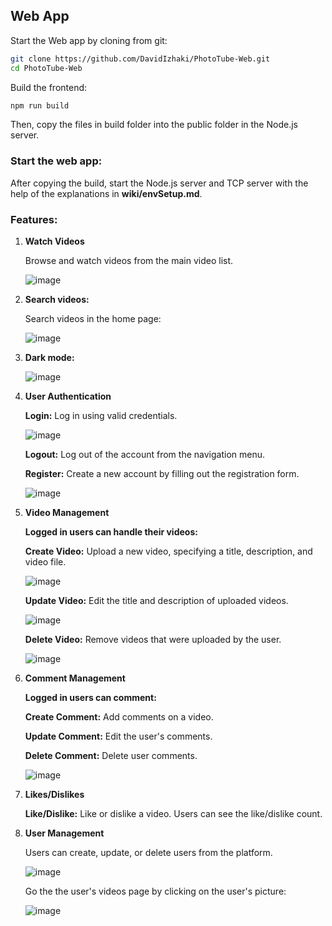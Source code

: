## Web App

Start the Web app by cloning from git:
   
   ```bash
   git clone https://github.com/DavidIzhaki/PhotoTube-Web.git
   cd PhotoTube-Web
   ```

Build the frontend:

```bash
npm run build
```

Then, copy the files in build folder into the public folder in the Node.js server.

### Start the web app:

After copying the build, start the Node.js server and TCP server with the help
of the explanations in **wiki/envSetup.md**.

### Features:

1. **Watch Videos**

    Browse and watch videos from the main video list.

   ![image](https://github.com/user-attachments/assets/bd4fa455-a0c9-4861-bd75-e551bb867042)

2. **Search videos:**

    Search videos in the home page:
   
    ![image](https://github.com/user-attachments/assets/8e7bddc6-1f31-4d3b-a330-57ec1f13d5d0)

3. **Dark mode:**

     ![image](https://github.com/user-attachments/assets/98f923e9-dc41-4c05-a42d-865069a49156)

   
5. **User Authentication**

    **Login:** Log in using valid credentials.

   ![image](https://github.com/user-attachments/assets/4aa0fae4-08a4-49fb-a95b-96676b919171)


    **Logout:** Log out of the account from the navigation menu.

    **Register:** Create a new account by filling out the registration form.

   ![image](https://github.com/user-attachments/assets/d9cc50a5-c59b-4b9b-8737-70073c03abf3)


6. **Video Management**

    **Logged in users can handle their videos:**

   
    **Create Video:** Upload a new video, specifying a title, description, and video file.

   ![image](https://github.com/user-attachments/assets/df18189b-03d8-4f36-a6e8-29c94a5fd302)

    **Update Video:** Edit the title and description of uploaded videos.

   ![image](https://github.com/user-attachments/assets/23b06ba5-8688-4909-b229-b8f418ed6aa8)

    **Delete Video:** Remove videos that were uploaded by the user.

   ![image](https://github.com/user-attachments/assets/d9fa6afe-8791-463b-a4ee-bf4c8605c74f)


7. **Comment Management**
   
    **Logged in users can comment:**
 
    **Create Comment:** Add comments on a video.

    **Update Comment:** Edit the user's comments.

    **Delete Comment:** Delete user comments.

   ![image](https://github.com/user-attachments/assets/7effe969-49a4-461e-9427-3fab1c0f1aa0)


9. **Likes/Dislikes**

    **Like/Dislike:** Like or dislike a video. Users can see the like/dislike count.

10. **User Management**

    Users can create, update, or delete users from the platform.

    ![image](https://github.com/user-attachments/assets/977a6389-f0a5-4f85-86fa-51907d70aa32)

    Go the the user's videos page by clicking on the user's picture:

    ![image](https://github.com/user-attachments/assets/90766726-e64a-4a17-885d-c248b26c9d52)

